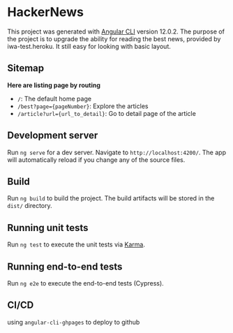 # HackerNews

This project was generated with [Angular CLI](https://github.com/angular/angular-cli) version 12.0.2.
The purpose of the project is to upgrade the ability for reading the best news, provided by iwa-test.heroku. It still easy for looking with basic layout.

## Sitemap
**Here are listing page by routing**

- `/`: The default home page
- `/best?page={pageNumber}`: Explore the articles
- `/article?url={url_to_detail}`: Go to detail page of the article

## Development server

Run `ng serve` for a dev server. Navigate to `http://localhost:4200/`. The app will automatically reload if you change any of the source files.

## Build

Run `ng build` to build the project. The build artifacts will be stored in the `dist/` directory.

## Running unit tests

Run `ng test` to execute the unit tests via [Karma](https://karma-runner.github.io).

## Running end-to-end tests

Run `ng e2e` to execute the end-to-end tests (Cypress).

## CI/CD
using `angular-cli-ghpages` to deploy to github
